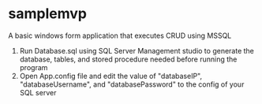 # samplemvp
A basic windows form application that executes CRUD using MSSQL 

1. Run Database.sql using SQL Server Management studio to generate the database, tables, and stored procedure needed before running the program
2. Open App.config file and edit the value of "databaseIP", "databaseUsername", and "databasePassword" to the config of your SQL server
